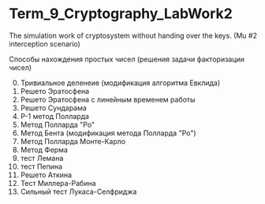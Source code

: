 # Term_9_Cryptography_LabWork2
The simulation work of cryptosystem without handing over the keys. (Mu #2 interception scenario)

Способы нахождения простых чисел (решения задачи факторизации чисел)

0) Тривиальное деленеие (модификация алгоритма Евклида)
1) Решето Эратосфена 
2) Решето Эратосфена с линейным временем работы
3) Решето Сундарама
4) Р-1 метод Полларда
5) Метод Полларда "Ро"
6) Метод Бента (модификация метода Полларда "Ро")
7) Метод Полларда Монте-Карло
8) Метод Ферма
9) тест Лемана
10) тест Пепина
11) Решето Аткина
12) Тест Миллера-Рабина
13) Сильный тест Лукаса-Селфриджа

